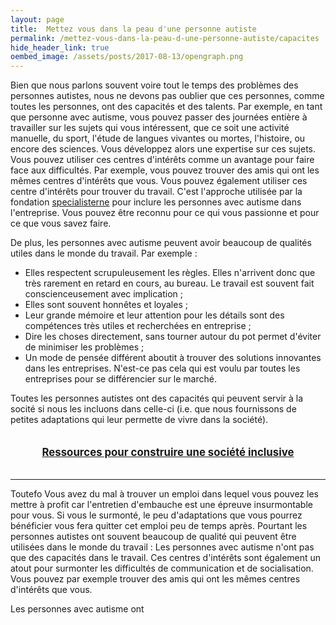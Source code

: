 ```yaml
---
layout: page
title:  Mettez vous dans la peau d'une personne autiste
permalink: /mettez-vous-dans-la-peau-d-une-personne-autiste/capacites
hide_header_link: true
oembed_image: /assets/posts/2017-08-13/opengraph.png
---
```


Bien que nous parlons souvent voire tout le temps des problèmes des personnes autistes, nous ne devons pas oublier que
ces personnes, comme toutes les personnes, ont des capacités et des talents.
Par exemple, en tant que personne avec autisme, vous pouvez passer des journées entière à travailler sur les sujets qui vous intéressent, que ce soit une activité manuelle, du sport, l'étude de langues vivantes ou mortes, l'histoire, ou encore 
des sciences. 
Vous développez alors une expertise sur ces sujets.
Vous pouvez utiliser ces centres d'intérêts comme un avantage pour faire face aux difficultés.
Par exemple, vous pouvez trouver des amis qui ont les mêmes centres d'intérêts que vous.
Vous pouvez également utiliser ces centre d'intérêts pour trouver du travail. C'est l'approche utilisée par la fondation <a href="http://specialisterne.com/">specialisterne</a> pour
inclure les personnes avec autisme dans l'entreprise. Vous pouvez être reconnu pour ce qui vous passionne et pour ce que vous savez faire.

De plus, les personnes avec autisme peuvent avoir beaucoup de qualités utiles dans le monde du travail. Par exemple&nbsp;:

 - Elles respectent scrupuleusement les règles. Elles n'arrivent donc que très rarement en retard en cours, au bureau.  Le travail est souvent fait conscienceusement avec implication&nbsp;;
 - Elles sont souvent honnêtes et loyales&nbsp;;
 - Leur grande mémoire et leur attention pour les détails sont des compétences très utiles et recherchées en entreprise&nbsp;;
 - Dire les choses directement, sans tourner autour du pot permet d'éviter de minimiser les problèmes&nbsp;;
 - Un mode de pensée différent aboutit à trouver des solutions innovantes dans les entreprises. N'est-ce pas cela qui est voulu par toutes les entreprises pour se différencier sur le marché.

Toutes les personnes autistes ont des capacités qui peuvent servir à la socité si nous les incluons dans celle-ci (i.e. que nous fournissons de petites adaptations qui leur permette de vivre dans la société).


<div style="text-align:center; font-size:1.2em; margin: 2em;">
<a href="/construire-une-societe-inclusive/"><strong>Ressources pour construire une société inclusive</strong></a>
</div>


---

Toutefo
Vous avez du mal à trouver un emploi dans lequel vous pouvez les mettre à profit car l'entretien d'embauche est une épreuve insurmontable pour vous. Si vous le surmonté, le peu d'adaptations
que vous pourrez bénéficier vous fera quitter cet emploi peu de temps après.
Pourtant les personnes autistes ont souvent beaucoup de qualité qui peuvent être utilisées dans le monde du travail&nbsp;:
Les personnes avec autisme n'ont pas que des capacités dans le travail.
Ces centres d'intérêts sont également un atout pour surmonter les difficultés de communication et de socialisation. Vous pouvez par exemple trouver des amis 
qui ont les mêmes centres d'intérêts que vous.

Les personnes avec autisme ont


